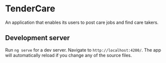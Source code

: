 # TenderCare

An application that enables its users to post care jobs and find care takers.

## Development server

Run `ng serve` for a dev server. Navigate to `http://localhost:4200/`. The app will automatically reload if you change any of the source files.
